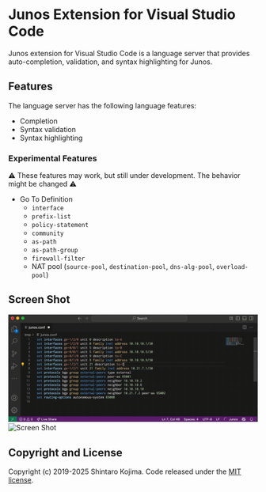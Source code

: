 # Junos Extension for Visual Studio Code

Junos extension for Visual Studio Code is a language server that provides auto-completion, validation, and syntax highlighting for Junos.


## Features

The language server has the following language features:

* Completion
* Syntax validation
* Syntax highlighting

### Experimental Features

⚠️ These features may work, but still under development. The behavior might be changed ⚠️

* Go To Definition
  * `interface`
  * `prefix-list`
  * `policy-statement`
  * `community`
  * `as-path`
  * `as-path-group`
  * `firewall-filter`
  * NAT pool (`source-pool`, `destination-pool`, `dns-alg-pool`, `overload-pool`)


## Screen Shot

![Screen Shot](docs/images/screen_shot01.gif)
![Screen Shot](docs/images/screen_shot02.gif)


## Copyright and License

Copyright (c) 2019-2025 Shintaro Kojima. Code released under the [MIT license](LICENSE.txt).
